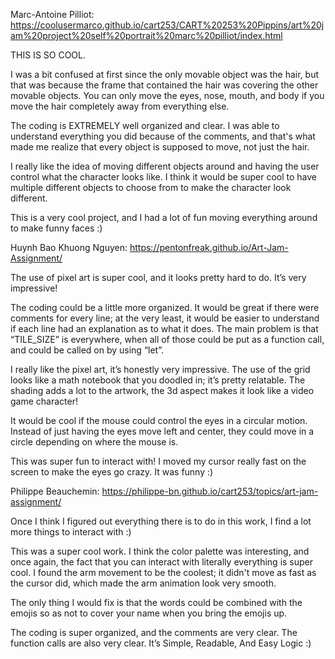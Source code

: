 Marc-Antoine Pilliot:
https://coolusermarco.github.io/cart253/CART%20253%20Pippins/art%20jam%20project%20self%20portrait%20marc%20pilliot/index.html 

THIS IS SO COOL.

I was a bit confused at first since the only movable object was the hair, but that was because the frame that contained the hair was covering the other movable objects. You can only move the eyes, nose, mouth, and body if you move the hair completely away from everything else.

The coding is EXTREMELY well organized and clear. I was able to understand everything you did because of the comments, and that's what made me realize that every object is supposed to move, not just the hair.

I really like the idea of moving different objects around and having the user control what the character looks like. I think it would be super cool to have multiple different objects to choose from to make the character look different.

This is a very cool project, and I had a lot of fun moving everything around to make funny faces :)


Huynh Bao Khuong Nguyen:
https://pentonfreak.github.io/Art-Jam-Assignment/ 

The use of pixel art is super cool, and it looks pretty hard to do. It’s very impressive!

The coding could be a little more organized. It would be great if there were comments for every line; at the very least, it would be easier to understand if each line had an explanation as to what it does. The main problem is that “TILE_SIZE” is everywhere, when all of those could be put as a function call, and could be called on by using “let”.

I really like the pixel art, it’s honestly very impressive. The use of the grid looks like a math notebook that you doodled in; it’s pretty relatable. The shading adds a lot to the artwork, the 3d aspect makes it look like a video game character!

It would be cool if the mouse could control the eyes in a circular motion. Instead of just having the eyes move left and center, they could move in a circle depending on where the mouse is.

This was super fun to interact with! I moved my cursor really fast on the screen to make the eyes go crazy. It was funny :)


Philippe Beauchemin:
https://philippe-bn.github.io/cart253/topics/art-jam-assignment/ 

Once I think I figured out everything there is to do in this work, I find a lot more things to interact with :)

This was a super cool work. I think the color palette was interesting, and once again, the fact that you can interact with literally everything is super cool. I found the arm movement to be the coolest; it didn't move as fast as the cursor did, which made the arm animation look very smooth.

The only thing I would fix is that the words could be combined with the emojis so as not to cover your name when you bring the emojis up. 

The coding is super organized, and the comments are very clear. The function calls are also very clear. It’s Simple, Readable, And Easy Logic :)